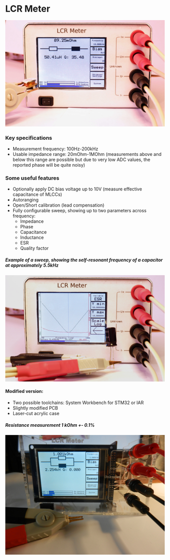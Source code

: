 # LCR Meter

![Inductance Measurement](pictures/original/Inductor.jpg)

### Key specifications
* Measurement frequency: 100Hz-200kHz
* Usable impedance range: 20mOhm-1MOhm (measurements above and below this range are possible but due to very low ADC values, the reported phase will be quite noisy)
### Some useful features
* Optionally apply DC bias voltage up to 10V (measure effective capacitance of MLCCs)
* Autoranging
* Open/Short calibration (lead compensation)
* Fully configurable sweep, showing up to two parameters across frequency:
  * Impedance
  * Phase
  * Capacitance
  * Inductance
  * ESR
  * Quality factor
##### Example of a sweep, showing the self-resonant frequency of a capacitor at approximately 5.5kHz
![Inductance Measurement](pictures/original/Cap.jpg)

#### Modified version:
* Two possible toolchains: System Workbench for STM32 or IAR
* Slightly modified PCB
* Laser-cut acrylic case
##### Resistance measurement 1 kOhm +- 0.1%
![Resistance measurement](pictures/modified/precision_resistor_1k.jpg)
